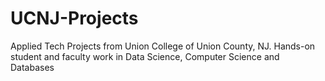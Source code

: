 # UCNJ-Projects
Applied Tech Projects from Union College of Union County, NJ. Hands-on student and faculty work in Data Science, Computer Science and Databases
